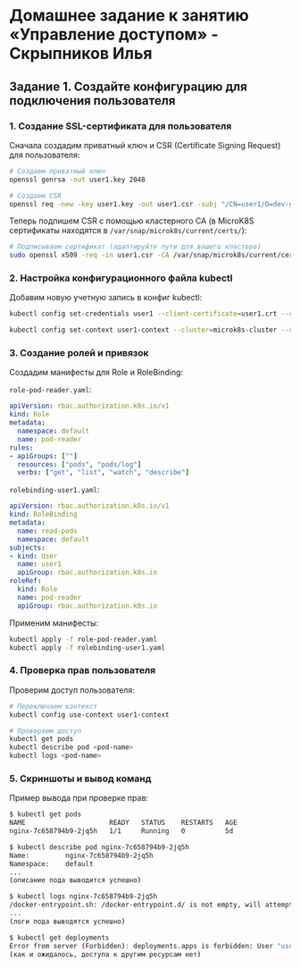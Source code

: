 # Домашнее задание к занятию «Управление доступом» - Скрыпников Илья

## Задание 1. Создайте конфигурацию для подключения пользователя

### 1. Создание SSL-сертификата для пользователя

Сначала создадим приватный ключ и CSR (Certificate Signing Request) для пользователя:

```bash
# Создаем приватный ключ
openssl genrsa -out user1.key 2048

# Создаем CSR
openssl req -new -key user1.key -out user1.csr -subj "/CN=user1/O=dev-group"
```

Теперь подпишем CSR с помощью кластерного CA (в MicroK8S сертификаты находятся в `/var/snap/microk8s/current/certs/`):

```bash
# Подписываем сертификат (адаптируйте пути для вашего кластера)
sudo openssl x509 -req -in user1.csr -CA /var/snap/microk8s/current/certs/ca.crt -CAkey /var/snap/microk8s/current/certs/ca.key -CAcreateserial -out user1.crt -days 365
```

### 2. Настройка конфигурационного файла kubectl

Добавим новую учетную запись в конфиг kubectl:

```bash
kubectl config set-credentials user1 --client-certificate=user1.crt --client-key=user1.key

kubectl config set-context user1-context --cluster=microk8s-cluster --user=user1
```

### 3. Создание ролей и привязок

Создадим манифесты для Role и RoleBinding:

`role-pod-reader.yaml`:
```yaml
apiVersion: rbac.authorization.k8s.io/v1
kind: Role
metadata:
  namespace: default
  name: pod-reader
rules:
- apiGroups: [""]
  resources: ["pods", "pods/log"]
  verbs: ["get", "list", "watch", "describe"]
```

`rolebinding-user1.yaml`:
```yaml
apiVersion: rbac.authorization.k8s.io/v1
kind: RoleBinding
metadata:
  name: read-pods
  namespace: default
subjects:
- kind: User
  name: user1
  apiGroup: rbac.authorization.k8s.io
roleRef:
  kind: Role
  name: pod-reader
  apiGroup: rbac.authorization.k8s.io
```

Применим манифесты:

```bash
kubectl apply -f role-pod-reader.yaml
kubectl apply -f rolebinding-user1.yaml
```

### 4. Проверка прав пользователя

Проверим доступ пользователя:

```bash
# Переключаем контекст
kubectl config use-context user1-context

# Проверяем доступ
kubectl get pods
kubectl describe pod <pod-name>
kubectl logs <pod-name>
```

### 5. Скриншоты и вывод команд

Пример вывода при проверке прав:

```bash
$ kubectl get pods
NAME                     READY   STATUS    RESTARTS   AGE
nginx-7c658794b9-2jq5h   1/1     Running   0          5d

$ kubectl describe pod nginx-7c658794b9-2jq5h
Name:         nginx-7c658794b9-2jq5h
Namespace:    default
...
(описание пода выводится успешно)

$ kubectl logs nginx-7c658794b9-2jq5h
/docker-entrypoint.sh: /docker-entrypoint.d/ is not empty, will attempt to perform configuration
...
(логи пода выводятся успешно)

$ kubectl get deployments
Error from server (Forbidden): deployments.apps is forbidden: User "user1" cannot list resource "deployments" in API group "apps" in the namespace "default"
(как и ожидалось, доступа к другим ресурсам нет)
```
